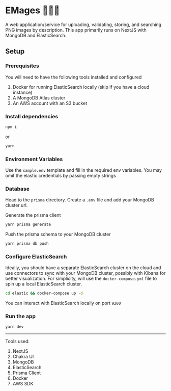 # EMages 🧙‍♂️🌌

A web application/service for uploading, validating, storing, and searching PNG images by description. This app primarily runs on NextJS with MongoDB and ElasticSearch.

## Setup

### Prerequisites

You will need to have the following tools installed and configured

1. Docker for running ElasticSearch locally (skip if you have a cloud instance)
2. A MongoDB Atlas cluster
3. An AWS account with an S3 bucket

### Install dependencies

```bash
npm i
```

or

```bash
yarn
```

### Environment Variables

Use the `sample.env` template and fill in the required env variables. You may omit the elastic credentials by passing empty strings

### Database

Head to the `prisma` directory. Create a `.env` file and add your MongoDB cluster url.

Generate the prisma client

```bash
yarn prisma generate
```

Push the prisma schema to your MongoDB cluster

```bash
yarn prisma db push
```

### Configure ElasticSearch

Ideally, you should have a separate ElasticSearch cluster on the cloud and use connectors to sync with your MongoDB cluster, possibly with Kibana for better visualization. For simplicity, will use the `docker-compose.yml` file to spin up a local ElasticSearch cluster.

```bash
cd elastic && docker-compose up -d
```

You can interact with ElasticSearch locally on port `9200`

### Run the app

```bash
yarn dev
```

---

Tools used:

1. NextJS
2. Chakra UI
3. MongoDB
4. ElasticSearch
5. Prisma Client
6. Docker
7. AWS SDK
